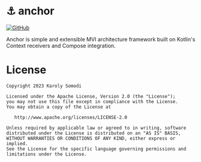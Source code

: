 # ⚓️ anchor

[![GitHub](https://img.shields.io/github/license/kioba/anchor?style=flat-square)](LICENSE)

Anchor is simple and extensible MVI architecture framework built on Kotlin's Context receivers and
Compose integration.

License
=======

    Copyright 2023 Karoly Somodi

    Licensed under the Apache License, Version 2.0 (the "License");
    you may not use this file except in compliance with the License.
    You may obtain a copy of the License at

       http://www.apache.org/licenses/LICENSE-2.0

    Unless required by applicable law or agreed to in writing, software
    distributed under the License is distributed on an "AS IS" BASIS,
    WITHOUT WARRANTIES OR CONDITIONS OF ANY KIND, either express or implied.
    See the License for the specific language governing permissions and
    limitations under the License.